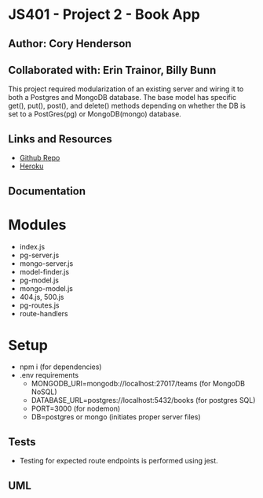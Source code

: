# JS401 - Project 2 - Book App
## Author: Cory Henderson
## Collaborated with: Erin Trainor, Billy Bunn
This project required modularization of an existing server and wiring it to both a Postgres and MongoDB database.  The base model has specific get(), put(), post(), and delete() methods depending on whether the DB is set to a PostGres(pg) or MongoDB(mongo) database.

## Links and Resources
- [Github Repo](https://github.com/401-advanced-javascript-1/book-app)
- [Heroku](https://enigmatic-meadow-66586.herokuapp.com/)

## Documentation

# Modules
- index.js
- pg-server.js
- mongo-server.js
- model-finder.js
- pg-model.js
- mongo-model.js
- 404.js, 500.js
- pg-routes.js
- route-handlers


# Setup
- npm i (for dependencies)
- .env requirements
    - MONGODB_URI=mongodb://localhost:27017/teams (for MongoDB NoSQL)
    - DATABASE_URL=postgres://localhost:5432/books (for postgres SQL)
    - PORT=3000 (for nodemon)
    - DB=postgres or mongo (initiates proper server files)

## Tests
- Testing for expected route endpoints is performed using jest.

## UML

